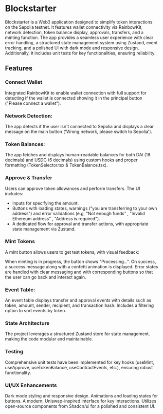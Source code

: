 # Blockstarter

Blockstarter is a Web3 application designed to simplify token interactions on the Sepolia testnet. It features wallet connectivity via RainbowKit, network detection, token balance display, approvals, transfers, and a minting function. The app provides a seamless user experience with clear error handling, a structured state management system using Zustand, event tracking, and a polished UI with dark mode and responsive design. Additionally, it includes unit tests for key functionalities, ensuring reliability.

## Features

### Connect Wallet

Integrated RainbowKit to enable wallet connection with full support for detecting if the wallet is connected showing it in the principal button ("Please connect a wallet").

### Network Detection:
The app detects if the user isn't connected to Sepolia and displays a clear message on the main button ('Wrong network, please switch to Sepolia').

### Token Balances:
The app fetches and displays human-readable balances for both DAI (18 decimals) and USDC (6 decimals) using custom hooks and proper formatting (TokenSelector.tsx & TokenBalance.tsx).

### Approve & Transfer
Users can approve token allowances and perform transfers. The UI includes:

- Inputs for specifying the amount.
- Buttons with loading states, warnings ("you are transferring to your own address") and error validations (e.g, "Not enough funds" , "Invalid Ethereum address" , "Address is required").
- A dedicated flow for approval and transfer actions, with appropriate state management via Zustand.

### Mint Tokens
A mint button allows users to get test tokens, with visual feedback:

When minting is in progress, the button shows "Processing...".
On success, a success message along with a confetti animation is displayed.
Error states are handled with clear messaging and with corresponding buttons so that the user can go back and interact again.

### Event Table:
An event table displays transfer and approval events with details such as token, amount, sender, recipient, and transaction hash.
Includes a filtering option to sort events by token.

### State Architecture
The project leverages a structured Zustand store for state management, making the code modular and maintainable.

### Testing
Comprehensive unit tests have been implemented for key hooks (useMint, useApprove, useTokenBalance, useContractEvents, etc.), ensuring robust functionality.

### UI/UX Enhancements

Dark mode styling and responsive design.
Animations and loading states for buttons.
A modern, Uniswap-inspired interface for key interactions.
Utilizes open-source components from Shadcn/ui for a polished and consistent UI.

